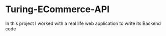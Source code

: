 # Turing-ECommerce-API
In this project I worked with a real life web application to write its Backend code
